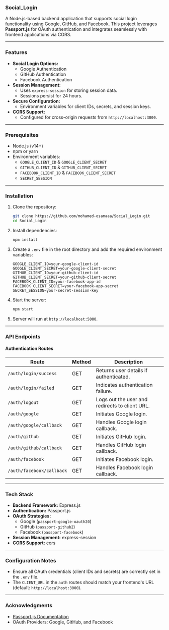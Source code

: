 ### Social_Login

A Node.js-based backend application that supports social login functionality using Google, GitHub, and Facebook. This project leverages **Passport.js** for OAuth authentication and integrates seamlessly with frontend applications via CORS.

---

### Features

- **Social Login Options:**
  - Google Authentication
  - GitHub Authentication
  - Facebook Authentication
- **Session Management:**
  - Uses `express-session` for storing session data.
  - Sessions persist for 24 hours.
- **Secure Configuration:**
  - Environment variables for client IDs, secrets, and session keys.
- **CORS Support:**
  - Configured for cross-origin requests from `http://localhost:3000`.

---

### Prerequisites

- Node.js (v14+)
- npm or yarn
- Environment variables:
  - `GOOGLE_CLIENT_ID` & `GOOGLE_CLIENT_SECRET`
  - `GITHUB_CLIENT_ID` & `GITHUB_CLIENT_SECRET`
  - `FACEBOOK_CLIENT_ID` & `FACEBOOK_CLIENT_SECRET`
  - `SECRET_SESSION`

---

### Installation

1. Clone the repository:
   ```bash
   git clone https://github.com/mohamed-osamaaa/Social_Login.git
   cd Social_Login
   ```

2. Install dependencies:
   ```bash
   npm install
   ```

3. Create a `.env` file in the root directory and add the required environment variables:
   ```env
   GOOGLE_CLIENT_ID=your-google-client-id
   GOOGLE_CLIENT_SECRET=your-google-client-secret
   GITHUB_CLIENT_ID=your-github-client-id
   GITHUB_CLIENT_SECRET=your-github-client-secret
   FACEBOOK_CLIENT_ID=your-facebook-app-id
   FACEBOOK_CLIENT_SECRET=your-facebook-app-secret
   SECRET_SESSION=your-secret-session-key
   ```

4. Start the server:
   ```bash
   npm start
   ```

5. Server will run at `http://localhost:5000`.

---

### API Endpoints

#### **Authentication Routes**

| Route                        | Method | Description                                    |
|------------------------------|--------|------------------------------------------------|
| `/auth/login/success`        | GET    | Returns user details if authenticated.         |
| `/auth/login/failed`         | GET    | Indicates authentication failure.              |
| `/auth/logout`               | GET    | Logs out the user and redirects to client URL. |
| `/auth/google`               | GET    | Initiates Google login.                        |
| `/auth/google/callback`      | GET    | Handles Google login callback.                 |
| `/auth/github`               | GET    | Initiates GitHub login.                        |
| `/auth/github/callback`      | GET    | Handles GitHub login callback.                 |
| `/auth/facebook`             | GET    | Initiates Facebook login.                      |
| `/auth/facebook/callback`    | GET    | Handles Facebook login callback.               |

---

### Tech Stack

- **Backend Framework:** Express.js
- **Authentication:** Passport.js
- **OAuth Strategies:**
  - Google (`passport-google-oauth20`)
  - GitHub (`passport-github2`)
  - Facebook (`passport-facebook`)
- **Session Management:** express-session
- **CORS Support:** cors

---

### Configuration Notes

- Ensure all OAuth credentials (client IDs and secrets) are correctly set in the `.env` file.
- The `CLIENT_URL` in the `auth` routes should match your frontend's URL (default: `http://localhost:3000`).

---

### Acknowledgments

- [Passport.js Documentation](http://www.passportjs.org/docs/)
- OAuth Providers: Google, GitHub, and Facebook
